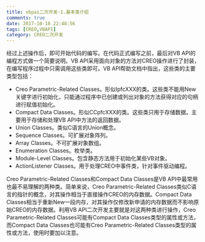 ```yaml
---
title: vbpai二次开发-1.基本类介绍
comments: true
date: 2017-10-10 22:48:56
tags: [CREO,VBAPI]
category: CREO二次开发
---
```


经过上述操作后，即可开始代码的编写。在代码正式编写之前，最后对VB API的编程方式做一个简要说明。VB API采用面向对象的方法对CREO操作进行了封装，在编写程序过程中只需调用这些类即可。VB API帮助文档中指出，这些类的主要类型包括：  
+ Creo Parametric-Related Classes。形似IpfcXXX的类。这些类不能用New关键字进行初始化，只能通过程序中已创建或列出对象的方法获得对应的句柄进行赋值初始化。  
+ Compact Data Classes。形似CCpfcXXX的类。这些类只用于存储数据。主要用于存储和处理VB API中方法的返回数据。  
+ Union Classes。类似C语言的Union概念。  
+ Sequence Classes。可扩展对象阵列。  
+ Array Classes。不可扩展对象数组。  
+ Enumeration Classes。枚举类。  
+ Module-Level Classes。包含静态方法用于初始化某些VB对象。  
+ ActionListener Classes。用于处理CREO中事件类，针对事件驱动编程。  
  
    
Creo Parametric-Related Classes和Compact Data Classes是VB API中最常用也最不易理解的两种类。简单来说，Creo Parametric-Related Classes类似C语言的指针的概念，对其操作相当于直接操作CREO的内存数据。Compact Data Classes相当于重新New一段内存，对其操作仅修改新申请的内存数据而不影响原始CREO的内存数据。利用VB API二次开发主要就是对这两种类进行操作，Creo Parametric-Related Classes可能有Compact Data Classes类型的属性或方法，而Compact Data Classes也可能有Creo Parametric-Related Classes类型的属性或方法，使用时要加以注意。


